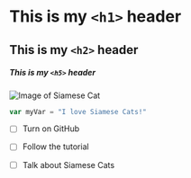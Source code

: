 # This is my `<h1>` header
## This is my `<h2>` header 
##### This is my  `<h5>` header 
![Image of Siamese Cat](https://images.ctfassets.net/nx3pzsky0bc9/4fvztA6CUByrdoQNhTVLB/17ab98d21eb561171f69feb7d323ba9d/Untitled_design-7.png?w=804)

``` javascript
var myVar = "I love Siamese Cats!"
```
- [ ] Turn on GitHub
- [ ] Follow the tutorial
- [ ] Talk about Siamese Cats




